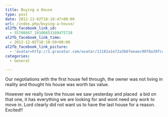 ```yaml
---
title: Buying a House
type: post
date: 2012-12-02T18:10:47+00:00
url: /index.php/buying-a-house/
al2fb_facebook_link_id:
  - 55700847_10100653109475728
al2fb_facebook_link_time:
  - 2012-12-02T18:10:50+00:00
al2fb_facebook_link_picture:
  - 'avatar=http://1.gravatar.com/avatar/11181a1e72a3b6feeaec90f8a39fcc2f?s=96&amp;d=http%3A%2F%2F1.gravatar.com%2Favatar%2Fad516503a11cd5ca435acc9bb6523536%3Fs%3D96&amp;r=G'
categories:
  - General

---
```

Our negotiations with the first house fell through, the owner was not living in reality and thought his house was worth tax value. 

However we really love the house we saw yesterday and placed  a bid on that one, it has everything we are looking for and wont need any work to move in. Lord clearly did not want us to have the last house for a reason. Excited!!